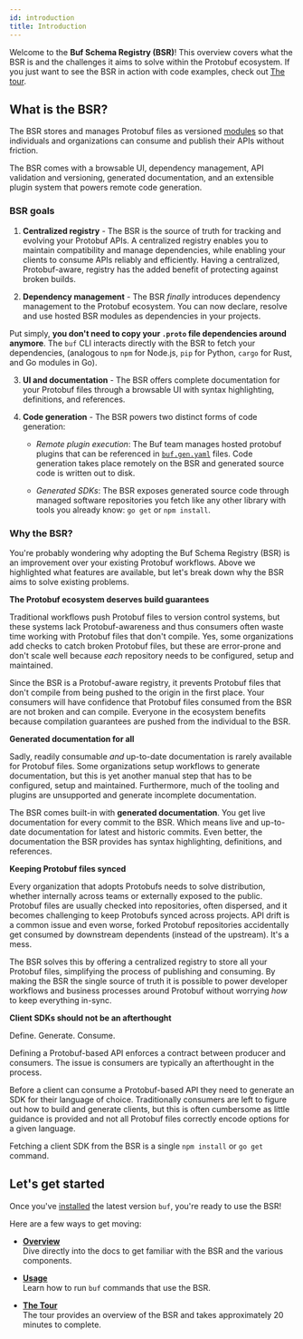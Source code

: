 ```yaml
---
id: introduction
title: Introduction
---
```


Welcome to the **Buf Schema Registry (BSR)**! This overview covers what the BSR is and the challenges it aims to solve within the Protobuf ecosystem. If you just want to see the BSR in action with code examples, check out [The tour](../tour/introduction.md).

## What is the BSR?

The BSR stores and manages Protobuf files as versioned [modules](overview.md#modules) so that individuals and organizations can consume and publish their APIs without friction.

The BSR comes with a browsable UI, dependency management, API validation and versioning, generated documentation, and an extensible plugin system that powers remote code generation.

### BSR goals

1. **Centralized registry** - The BSR is the source of truth for tracking and evolving your Protobuf APIs. A centralized registry enables you to maintain compatibility and manage dependencies, while enabling your clients to consume APIs reliably and efficiently. Having a centralized, Protobuf-aware, registry has the added benefit of protecting against broken builds.

2. **Dependency management** - The BSR _finally_ introduces dependency management to the Protobuf ecosystem. You can now declare, resolve and use hosted BSR modules as dependencies in your projects.

  Put simply, **you don't need to copy your `.proto` file dependencies around anymore**. The `buf` CLI interacts directly with the BSR to fetch your dependencies, (analogous to `npm` for Node.js, `pip` for Python, `cargo` for Rust, and Go modules in Go).

3. **UI and documentation** - The BSR offers complete documentation for your Protobuf files through a browsable UI with syntax highlighting, definitions, and references.

4. **Code generation** - The BSR powers two distinct forms of code generation:

    - *Remote plugin execution*: The Buf team manages hosted protobuf plugins that can be referenced in [`buf.gen.yaml`][buf-gen-yaml] files. Code generation takes place remotely on the BSR and generated source code is written out to disk.
    
    - *Generated SDKs*: The BSR exposes generated source code through managed software repositories you fetch like any other library with tools you already know: `go get` or `npm install`. 

### Why the BSR?

You're probably wondering why adopting the Buf Schema Registry (BSR) is an improvement over your existing Protobuf workflows. Above we highlighted what features are available, but let's break down why the BSR aims to solve existing problems.

**The Protobuf ecosystem deserves build guarantees**

Traditional workflows push Protobuf files to version control systems, but these systems lack Protobuf-awareness and thus consumers often waste time working with Protobuf files that don't compile. Yes, some organizations add checks to catch broken Protobuf files, but these are error-prone and don't scale well because *each* repository needs to be configured, setup and maintained.

Since the BSR is a Protobuf-aware registry, it prevents Protobuf files that don't compile from being pushed to the origin in the first place. Your consumers will have confidence that Protobuf files consumed from the BSR are not broken and can compile. Everyone in the ecosystem benefits because compilation guarantees are pushed from the individual to the BSR.

**Generated documentation for all**

Sadly, readily consumable *and* up-to-date documentation is rarely available for Protobuf files. Some organizations setup workflows to generate documentation, but this is yet another manual step that has to be configured, setup and maintained. Furthermore, much of the tooling and plugins are unsupported and generate incomplete documentation.

The BSR comes built-in with **generated documentation**. You get live documentation for every commit to the BSR. Which means live and up-to-date documentation for latest and historic commits. Even better, the documentation the BSR provides has syntax highlighting, definitions, and references.

**Keeping Protobuf files synced**

Every organization that adopts Protobufs needs to solve distribution, whether internally across teams or externally exposed to the public. Protobuf files are usually checked into repositories, often dispersed, and it becomes challenging to keep Protobufs synced across projects. API drift is a common issue and even worse, forked Protobuf repositories accidentally get consumed by downstream dependents (instead of the upstream). It's a mess.

The BSR solves this by offering a centralized registry to store all your Protobuf files, simplifying the process of publishing and consuming. By making the BSR the single source of truth it is possible to power developer workflows and business processes around Protobuf without worrying *how* to keep everything in-sync.

**Client SDKs should not be an afterthought**

Define. Generate. Consume.

Defining a Protobuf-based API enforces a contract between producer and consumers. The issue is consumers are typically an afterthought in the process.

Before a client can consume a Protobuf-based API they need to generate an SDK for their language of choice. Traditionally consumers are left to figure out how to build and generate clients, but this is often cumbersome as little guidance is provided and not all Protobuf files correctly encode options for a given language.

Fetching a client SDK from the BSR is a single `npm install` or `go get` command.

## Let's get started

Once you've [installed](../installation.md) the latest version `buf`, you're ready to use the BSR!

Here are a few ways to get moving:

  - **[Overview](overview.md)** <br/>
    Dive directly into the docs to get familiar with the BSR and the various components.

  - **[Usage](usage.md)** <br/>
    Learn how to run `buf` commands that use the BSR.

  - **[The Tour](../tour/introduction.md)** <br/>
    The tour provides an overview of the BSR and takes approximately 20 minutes to complete.


[buf-gen-yaml]: /configuration/v1/buf-gen-yaml#plugins
